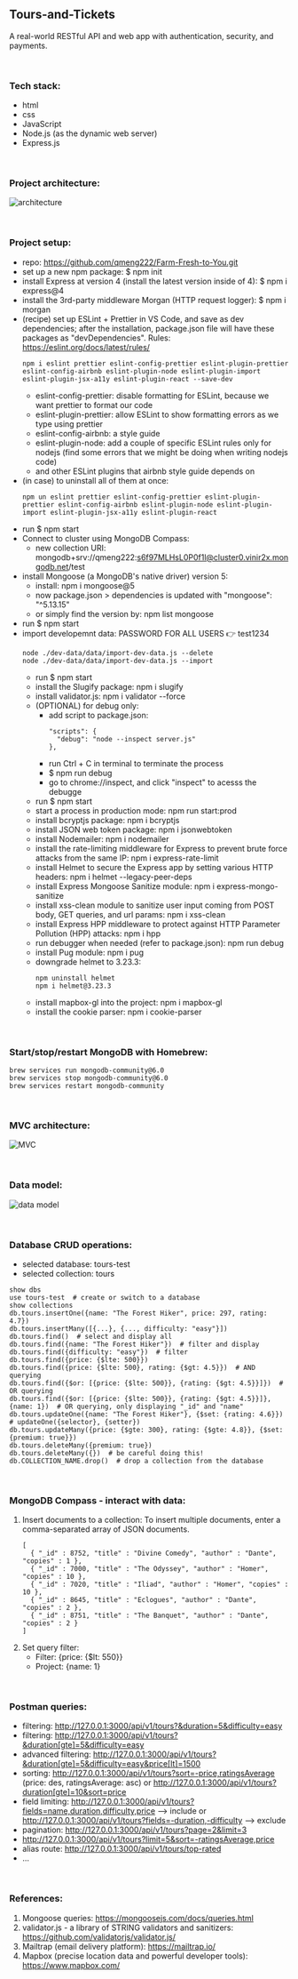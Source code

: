 ## Tours-and-Tickets

A real-world RESTful API and web app with authentication, security, and payments.

<br>

### Tech stack:

- html
- css
- JavaScript
- Node.js (as the dynamic web server)
- Express.js

<br>

### Project architecture:

![architecture](/images/project-architecture.png)

<br>

### Project setup:

- repo: https://github.com/qmeng222/Farm-Fresh-to-You.git
- set up a new npm package: $ npm init
- install Express at version 4 (install the latest version inside of 4): $ npm i express@4
- install the 3rd-party middleware Morgan (HTTP request logger): $ npm i morgan
- (recipe) set up ESLint + Prettier in VS Code,
  and save as dev dependencies;
  after the installation, package.json file will have these packages as "devDependencies".
  Rules: https://eslint.org/docs/latest/rules/
  ```
  npm i eslint prettier eslint-config-prettier eslint-plugin-prettier eslint-config-airbnb eslint-plugin-node eslint-plugin-import eslint-plugin-jsx-a11y eslint-plugin-react --save-dev
  ```
  - eslint-config-prettier: disable formatting for ESLint, because we want prettier to format our code
  - eslint-plugin-prettier: allow ESLint to show formatting errors as we type using prettier
  - eslint-config-airbnb: a style guide
  - eslint-plugin-node: add a couple of specific ESLint rules only for nodejs (find some errors that we might be doing when writing nodejs code)
  - and other ESLint plugins that airbnb style guide depends on
- (in case) to uninstall all of them at once:
  ```
  npm un eslint prettier eslint-config-prettier eslint-plugin-prettier eslint-config-airbnb eslint-plugin-node eslint-plugin-import eslint-plugin-jsx-a11y eslint-plugin-react
  ```
- run $ npm start
- Connect to cluster using MongoDB Compass:
  - new collection URI: mongodb+srv://qmeng222:s6f97MLHsL0P0f1l@cluster0.vinir2x.mongodb.net/test
- install Mongoose (a MongoDB's native driver) version 5:
  - install: npm i mongoose@5
  - now package.json > dependencies is updated with "mongoose": "^5.13.15"
  - or simply find the version by: npm list mongoose
- run $ npm start
- import developemnt data: PASSWORD FOR ALL USERS 👉 test1234
  ```
  node ./dev-data/data/import-dev-data.js --delete
  node ./dev-data/data/import-dev-data.js --import
  ```
  - run $ npm start
  - install the Slugify package: npm i slugify
  - install validator.js: npm i validator --force
  - (OPTIONAL) for debug only:
    - add script to package.json:
      ```
      "scripts": {
        "debug": "node --inspect server.js"
      },
      ```
    - run Ctrl + C in terminal to terminate the process
    - $ npm run debug
    - go to chrome://inspect, and click "inspect" to acesss the debugge
  - run $ npm start
  - start a process in production mode: npm run start:prod
  - install bcryptjs package: npm i bcryptjs
  - install JSON web token package: npm i jsonwebtoken
  - install Nodemailer: npm i nodemailer
  - install the rate-limiting middleware for Express to prevent brute force attacks from the same IP: npm i express-rate-limit
  - install Helmet to secure the Express app by setting various HTTP headers: npm i helmet --legacy-peer-deps
  - install Express Mongoose Sanitize module: npm i express-mongo-sanitize
  - install xss-clean module to sanitize user input coming from POST body, GET queries, and url params: npm i xss-clean
  - install Express HPP middleware to protect against HTTP Parameter Pollution (HPP) attacks: npm i hpp
  - run debugger when needed (refer to package.json): npm run debug
  - install Pug module: npm i pug
  - downgrade helmet to 3.23.3:
    ```
    npm uninstall helmet
    npm i helmet@3.23.3
    ```
  - install mapbox-gl into the project: npm i mapbox-gl
  - install the cookie parser: npm i cookie-parser

<br>

### Start/stop/restart MongoDB with Homebrew:

```
brew services run mongodb-community@6.0
brew services stop mongodb-community@6.0
brew services restart mongodb-community
```

<br>

### MVC architecture:

![MVC](/images/MVC.png)

<br>

### Data model:

![data model](/images/data-model.png)

<br>

### Database CRUD operations:

- selected database: tours-test
- selected collection: tours

```
show dbs
use tours-test  # create or switch to a database
show collections
db.tours.insertOne({name: "The Forest Hiker", price: 297, rating: 4.7})
db.tours.insertMany([{...}, {..., difficulty: "easy"}])
db.tours.find()  # select and display all
db.tours.find({name: "The Forest Hiker"})  # filter and display
db.tours.find({difficulty: "easy"})  # filter
db.tours.find({price: {$lte: 500}})
db.tours.find({price: {$lte: 500}, rating: {$gt: 4.5}})  # AND querying
db.tours.find({$or: [{price: {$lte: 500}}, {rating: {$gt: 4.5}}]})  # OR querying
db.tours.find({$or: [{price: {$lte: 500}}, {rating: {$gt: 4.5}}]}, {name: 1})  # OR querying, only displaying "_id" and "name"
db.tours.updateOne({name: "The Forest Hiker"}, {$set: {rating: 4.6}})  # updateOne({selector}, {setter})
db.tours.updateMany({price: {$gte: 300}, rating: {$gte: 4.8}}, {$set: {premium: true}})
db.tours.deleteMany({premium: true})
db.tours.deleteMany({})  # be careful doing this!
db.COLLECTION_NAME.drop()  # drop a collection from the database
```

<br>

### MongoDB Compass - interact with data:

1. Insert documents to a collection:
   To insert multiple documents, enter a comma-separated array of JSON documents.
   ```
   [
     { "_id" : 8752, "title" : "Divine Comedy", "author" : "Dante", "copies" : 1 },
     { "_id" : 7000, "title" : "The Odyssey", "author" : "Homer", "copies" : 10 },
     { "_id" : 7020, "title" : "Iliad", "author" : "Homer", "copies" : 10 },
     { "_id" : 8645, "title" : "Eclogues", "author" : "Dante", "copies" : 2 },
     { "_id" : 8751, "title" : "The Banquet", "author" : "Dante", "copies" : 2 }
   ]
   ```
2. Set query filter:
   - Filter: {price: {$lt: 550}}
   - Project: {name: 1}

<br>

### Postman queries:

- filtering: http://127.0.0.1:3000/api/v1/tours?&duration=5&difficulty=easy
- filtering: http://127.0.0.1:3000/api/v1/tours?&duration[gte]=5&difficulty=easy
- advanced filtering: http://127.0.0.1:3000/api/v1/tours?&duration[gte]=5&difficulty=easy&price[lt]=1500
- sorting: http://127.0.0.1:3000/api/v1/tours?sort=-price,ratingsAverage (price: des, ratingsAverage: asc)
  or http://127.0.0.1:3000/api/v1/tours?duration[gte]=10&sort=price
- field limiting: http://127.0.0.1:3000/api/v1/tours?fields=name,duration,difficulty,price --> include
  or http://127.0.0.1:3000/api/v1/tours?fields=-duration,-difficulty --> exclude
- pagination: http://127.0.0.1:3000/api/v1/tours?page=2&limit=3
- http://127.0.0.1:3000/api/v1/tours?limit=5&sort=-ratingsAverage,price
- alias route: http://127.0.0.1:3000/api/v1/tours/top-rated
- ...

<br>

### References:

1. Mongoose queries: https://mongoosejs.com/docs/queries.html
2. validator.js - a library of STRING validators and sanitizers: https://github.com/validatorjs/validator.js/
3. Mailtrap (email delivery platform): https://mailtrap.io/
4. Mapbox (precise location data and powerful developer tools): https://www.mapbox.com/
